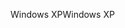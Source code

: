 <span data-ttu-id="28fde-101">Windows XP</span><span class="sxs-lookup"><span data-stu-id="28fde-101">Windows XP</span></span>